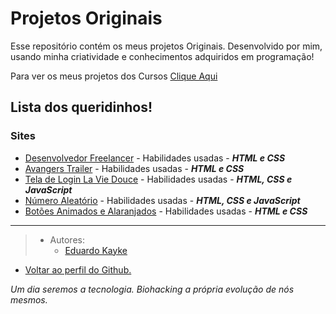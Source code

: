 # Projetos Originais
Esse repositório contém os meus projetos Originais. Desenvolvido por mim, usando minha criatividade e conhecimentos adquiridos em programação!

Para ver os meus projetos dos Cursos [Clique Aqui](https://github.com/EduardoKayke/Projetos_de_Cursos)

## Lista dos queridinhos!

### Sites

- [Desenvolvedor Freelancer](https://desenvolvedorfreelancer.com) - Habilidades usadas - _**HTML e CSS**_
- [Avangers Trailer](https://github.com/EduardoKayke/Avangers_Trailer) - Habilidades usadas - _**HTML e CSS**_
- [Tela de Login La Vie Douce](https://github.com/EduardoKayke/Tela_de_Login_La_Vie_Douce) - Habilidades usadas - _**HTML, CSS e JavaScript**_
- [Número Aleatório](https://github.com/EduardoKayke/Numero_Aleatorio) - Habilidades usadas - _**HTML, CSS e JavaScript**_
- [Botões Animados e Alaranjados](https://github.com/EduardoKayke/Botoes_Animados_e_Alaranjados) - Habilidades usadas - _**HTML e CSS**_

---

> - Autores: 
>   - [Eduardo Kayke](https://github.com/EduardoKayke "Perfil do Eduardo")

- [Voltar ao perfil do Github.](https://github.com/EduardoKayke "Perfil do Eduardo") 

_Um dia seremos a tecnologia. Biohacking a própria evolução de nós mesmos._
